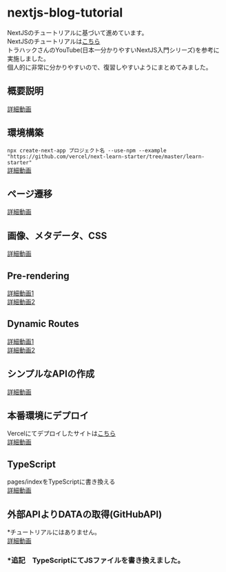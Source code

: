 # nextjs-blog-tutorial

NextJSのチュートリアルに基づいて進めています。  
NextJSのチュートリアルは[こちら](https://nextjs.org/learn)  
トラハックさんのYouTube(日本一分かりやすいNextJS入門シリーズ)を参考に実施しました。  
個人的に非常に分かりやすいので、復習しやすいようにまとめてみました。

## 概要説明
[詳細動画](https://www.youtube.com/watch?v=IHkvcmXReyU&list=PLX8Rsrpnn3IUGEyanrHYGjY1WOzNe7Jd-&index=1)

## 環境構築
`npx create-next-app プロジェクト名 --use-npm --example "https://github.com/vercel/next-learn-starter/tree/master/learn-starter"`  
[詳細動画](https://www.youtube.com/watch?v=IHkvcmXReyU&list=PLX8Rsrpnn3IUGEyanrHYGjY1WOzNe7Jd-&index=2)

## ページ遷移
[詳細動画](https://www.youtube.com/watch?v=PvpT9VCVBx0&list=PLX8Rsrpnn3IUGEyanrHYGjY1WOzNe7Jd-&index=3)

## 画像、メタデータ、CSS
[詳細動画](https://www.youtube.com/watch?v=D-q8K7TCN6I&list=PLX8Rsrpnn3IUGEyanrHYGjY1WOzNe7Jd-&index=4)

## Pre-rendering
[詳細動画1](https://www.youtube.com/watch?v=kCFvuI4K5fs&list=PLX8Rsrpnn3IUGEyanrHYGjY1WOzNe7Jd-&index=5)  
[詳細動画2](https://www.youtube.com/watch?v=h9wjVLwd2GQ&list=PLX8Rsrpnn3IUGEyanrHYGjY1WOzNe7Jd-&index=6)

## Dynamic Routes
[詳細動画1](https://www.youtube.com/watch?v=x0ayN-ysbsI&list=PLX8Rsrpnn3IUGEyanrHYGjY1WOzNe7Jd-&index=7)  
[詳細動画2](https://www.youtube.com/watch?v=D-q8K7TCN6I&list=PLX8Rsrpnn3IUGEyanrHYGjY1WOzNe7Jd-&index=8)

## シンプルなAPIの作成
[詳細動画](https://www.youtube.com/watch?v=D-q8K7TCN6I&list=PLX8Rsrpnn3IUGEyanrHYGjY1WOzNe7Jd-&index=9)

## 本番環境にデプロイ
Vercelにてデプロイしたサイトは[こちら](https://nextjs-blog-tutorial-9isvo0vrb.vercel.app/)  
[詳細動画](https://www.youtube.com/watch?v=D-q8K7TCN6I&list=PLX8Rsrpnn3IUGEyanrHYGjY1WOzNe7Jd-&index=10)

## TypeScript 
pages/indexをTypeScriptに書き換える  
[詳細動画](https://www.youtube.com/watch?v=D-q8K7TCN6I&list=PLX8Rsrpnn3IUGEyanrHYGjY1WOzNe7Jd-&index=11)

## 外部APIよりDATAの取得(GitHubAPI)
*チュートリアルにはありません。  
[詳細動画](https://www.youtube.com/watch?v=ILt3VBqbeds&list=PLX8Rsrpnn3IUGEyanrHYGjY1WOzNe7Jd-&index=12)

### *追記　TypeScriptにてJSファイルを書き換えました。
